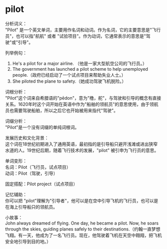 # pilot

分析词义：  
"Pilot" 是一个英文单词，主要用作名词和动词。作为名词，它的主要意思是"飞行员"，也可以指"航航" 或者 "试验项目"。作为动词，它通常表示的意思是"驾驶"或"引导"。

  

列举例句：

  

1.  He's a pilot for a major airline. （他是一家大型航空公司的飞行员。）
2.  The government has launched a pilot scheme to help unemployed people.（政府已经启动了一个试点项目来帮助失业人士。）
3.  She piloted the plane to safety.（她成功驾驶飞机脱险。）

  

词根分析：  
"Pilot"这个词来自希腊语的"pēdon"，意为"橹，舵"，与驾驶和引导的概念有直接关系。1620年时这个词开始在英语中作为"船舶的领航员"的意思使用，由于领航员也需要驾驶船舶，所以之后它也开始被用来指代"驾驶"。

  

词缀分析：  
"Pilot"是一个没有词缀的单纯词根词。

  

发展历史和文化背景：  
这个词在18世纪初期进入了通用英语，最初指的是引导船只避开浅滩或进出狭窄水道的人。19世纪后期，随着飞行技术的发展，"pilot" 被引申为飞行员的意思。

  

单词变形：  
名词：Pilot（飞行员，试点项目）  
动词：Pilot（驾驶，引导）

  

固定搭配：Pilot project（试点项目）

  

记忆辅助：  
你可以把 "pilot"理解为"引导者"，他可以是在空中引导飞机的飞行员，也可以是在海上引导船只的领航员。

  

小故事：  
John always dreamed of flying. One day, he became a pilot. Now, he soars through the skies, guiding planes safely to their destinations.（约翰一直梦想飞翔。有一天，他成为了一名飞行员。现在，他驾驶着飞机在天空中翱翔，把飞机安全地引导到目的地。）

